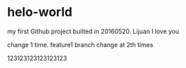 # helo-world
my first Github project  builted in 20160520.  Lijuan I love you


change 1 time.  feature1 branch change at 2th times


123123123123123123
